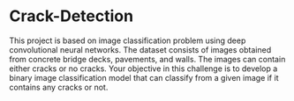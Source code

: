 # Crack-Detection
This project is based on image classification problem using deep convolutional neural networks. The dataset consists of images obtained from concrete bridge decks, pavements, and walls. The images can contain either cracks or no cracks. Your objective in this challenge is to develop a binary image classification model that can classify from a given image if it contains any cracks or not.
